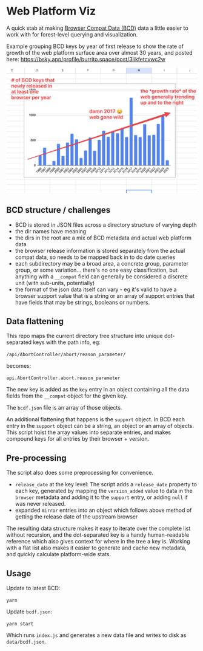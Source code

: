 # Web Platform Viz

A quick stab at making [Browser Compat Data (BCD)](https://github.com/mdn/browser-compat-data/) data a little easier to work with for forest-level querying and visualization.

Example grouping BCD keys by year of first release to show the rate of growth of the web platform surface area over almost 30 years, and posted here: https://bsky.app/profile/burrito.space/post/3likfetcvwc2w

<img src="public/example-graph.png">

## BCD structure / challenges

- BCD is stored in JSON files across a directory structure of varying depth
- the dir names have meaning
- the dirs in the root are a mix of BCD metadata and actual web platform data
- the browser release information is stored separately from the actual compat data, so needs to be mapped back in to do date queries
- each subdirectory may be a broad area, a concrete group, parameter group, or some variation... there's no one easy classification, but anything with a `__compat` field can generally be considered a discrete unit (with sub-units, potentially)
- the format of the json data itself can vary - eg it's valid to have a browser support value that is a string or an array of support entries that have fields that may be strings, booleans or numbers.

## Data flattening

This repo maps the current directory tree structure into unique dot-separated keys with the path info, eg:

`/api/AbortController/abort/reason_parameter/`

becomes:

`api.AbortController.abort.reason_parameter`

The new key is added as the `key` entry in an object containing all the data fields from the `__compat` object for the given key.

The `bcdf.json` file is an array of those objects.

An additional flattening that happens is the `support` object. In BCD each entry in the `support` object can be a string, an object or an array of objects. This script hoist the array values into separate entries, and makes compound keys for all entries by their browser + version.

## Pre-processing

The script also does some preprocessing for convenience.

- `release_date` at the key level: The script adds a `release_date` property to each key, generated by mapping the `version_added` value to data in the `browser` metadata and adding it to the `support` entry, or adding `null` if was never released.
- expanded `mirror` entries into an object which follows above method of getting the release date of the upstream browser

The resulting data structure makes it easy to iterate over the complete list without recursion, and the dot-separated key is a handy human-readable reference which also gives context for where in the tree a key is. Working with a flat list also makes it easier to generate and cache new metadata, and quickly calculate platform-wide stats.

## Usage

Update to latest BCD:

`yarn`

Update `bcdf.json`:

`yarn start`

Which runs `index.js` and generates a new data file and writes to disk as `data/bcdf.json`.
